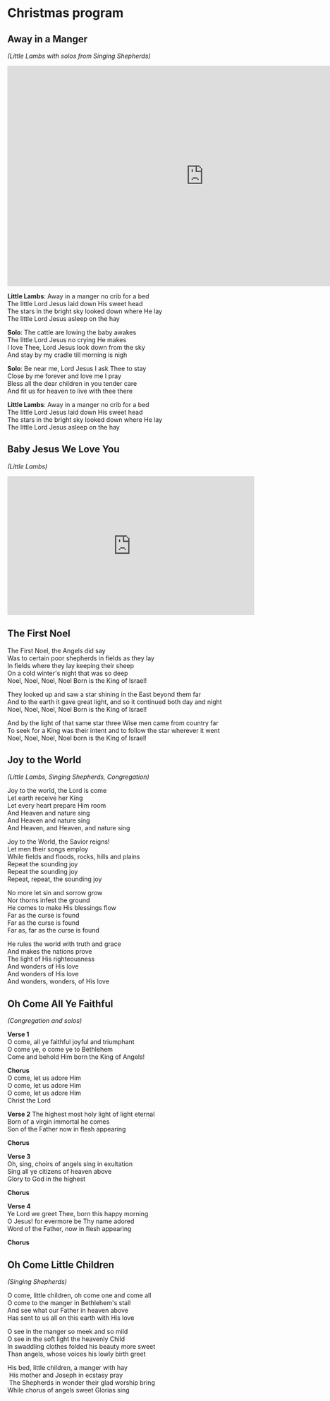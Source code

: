 # Christmas program

## Away in a Manger
*(Little Lambs with solos from Singing Shepherds)*
<iframe width="889" height="500" src="https://www.youtube.com/embed/4agefNa4D7g" frameborder="0" allow="accelerometer; autoplay; encrypted-media; gyroscope; picture-in-picture" allowfullscreen></iframe>

**Little Lambs**: Away in a manger no crib for a bed  
The little Lord Jesus laid down His sweet head  
The stars in the bright sky looked down where He lay  
The little Lord Jesus asleep on the hay  

**Solo**: The cattle are lowing the baby awakes  
The little Lord Jesus no crying He makes  
I love Thee, Lord Jesus look down from the sky   
And stay by my cradle till morning is nigh  

**Solo**: Be near me, Lord Jesus I ask Thee to stay   
Close by me forever and love me I pray  
Bless all the dear children in you tender care   
And fit us for heaven to live with thee there  

**Little Lambs**: Away in a manger no crib for a bed  
The little Lord Jesus laid down His sweet head  
The stars in the bright sky looked down where He lay  
The little Lord Jesus asleep on the hay

## Baby Jesus We Love You
*(Little Lambs)*

<iframe width="560" height="315" src="https://www.youtube.com/embed/4k-whdwL0Ng" frameborder="0" allow="accelerometer; autoplay; encrypted-media; gyroscope; picture-in-picture" allowfullscreen></iframe>

## The First Noel
The First Noel, the Angels did say  
Was to certain poor shepherds in fields as they lay  
In fields where they lay keeping their sheep  
On a cold winter's night that was so deep   
Noel, Noel, Noel, Noel Born is the King of Israel!  

They looked up and saw a star shining in the East beyond them far  
And to the earth it gave great light, and so it continued both day and night  
Noel, Noel, Noel, Noel Born is the King of Israel!  

And by the light of that same star three Wise men came from country far  
To seek for a King was their intent and to follow the star wherever it went  
Noel, Noel, Noel, Noel born is the King of Israel!

## Joy to the World
*(Little Lambs, Singing Shepherds, Congregation)*

Joy to the world, the Lord is come  
Let earth receive her King  
Let every heart prepare Him room  
And Heaven and nature sing  
And Heaven and nature sing  
And Heaven, and Heaven, and nature sing

Joy to the World, the Savior reigns!  
Let men their songs employ  
While fields and floods, rocks, hills and plains  
Repeat the sounding joy  
Repeat the sounding joy  
Repeat, repeat, the sounding joy  

No more let sin and sorrow grow  
Nor thorns infest the ground  
He comes to make His blessings flow  
Far as the curse is found  
Far as the curse is found  
Far as, far as the curse is found  

He rules the world with truth and grace  
And makes the nations prove  
The light of His righteousness  
And wonders of His love  
And wonders of His love  
And wonders, wonders, of His love

## Oh Come All Ye Faithful
 *(Congregation and solos)*

**Verse 1**  
O come, all ye faithful joyful and triumphant  
O come ye, o come ye to Bethlehem  
Come and behold Him born the King of Angels!  

**Chorus**  
O come, let us adore Him  
O come, let us adore Him  
O come, let us adore Him  
Christ the Lord  

**Verse 2**
The highest most holy light of light eternal  
Born of a virgin immortal he comes  
Son of the Father now in flesh appearing  

**Chorus**

**Verse 3**  
Oh, sing, choirs of angels sing in exultation  
Sing all ye citizens of heaven above  
Glory to God in the highest  

**Chorus**  

**Verse 4**  
Ye Lord we greet Thee, born this happy morning  
O Jesus! for evermore be Thy name adored  
Word of the Father, now in flesh appearing  

**Chorus**  

## Oh Come Little Children
*(Singing Shepherds)*

O come, little children, oh come one and come all  
O come to the manger in Bethlehem's stall  
And see what our Father in heaven above  
Has sent to us all on this earth with His love  

O see in the manger so meek and so mild  
O see in the soft light the heavenly Child  
In swaddling clothes folded his beauty more sweet   
Than angels, whose voices his lowly birth greet  

His bed, little children, a manger with hay  
 His mother and Joseph in ecstasy pray  
 The Shepherds in wonder their glad worship bring  
While chorus of angels sweet Glorias sing  
